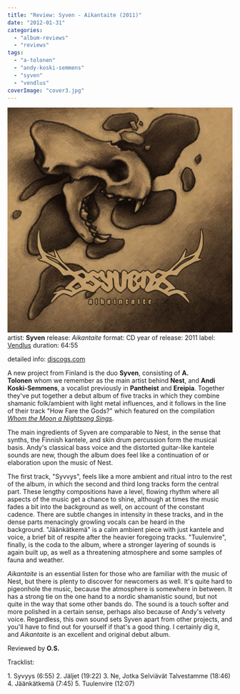 ```yaml
---
title: "Review: Syven - Aikantaite (2011)"
date: "2012-01-31"
categories: 
  - "album-reviews"
  - "reviews"
tags: 
  - "a-tolonen"
  - "andy-koski-semmens"
  - "syven"
  - "vendlus"
coverImage: "cover3.jpg"
---
```


[![](images/cover3.jpg "syven_aikantaite")](http://www.eveningoflight.nl/wordpress/wp-content/uploads/2012/01/cover3.jpg)artist: **Syven** release: _Aikantaite_ format: CD year of release: 2011 label: [Vendlus](http://www.vendlus.com/) duration: 64:55

detailed info: [discogs.com](http://www.discogs.com/Syven-Aikaintaite/release/3280951)

A new project from Finland is the duo **Syven**, consisting of **A. Tolonen** whom we remember as the main artist behind **Nest**, and **Andi Koski-Semmens**, a vocalist previously in **Pantheist** and **Ereipia**. Together they've put together a debut album of five tracks in which they combine shamanic folk/ambient with light metal influences, and it follows in the line of their track "How Fare the Gods?" which featured on the compilation _[Whom the Moon a Nightsong Sings](http://www.eveningoflight.nl/2010/10/13/review-v-a-whom-the-moon-a-nightsong-sings-2010/ "Review: V.A. – Whom the Moon a Nightsong Sings (2010)")_.

The main ingredients of Syven are comparable to Nest, in the sense that synths, the Finnish kantele, and skin drum percussion form the musical basis. Andy's classical bass voice and the distorted guitar-like kantele sounds are new, though the album does feel like a continuation of or elaboration upon the music of Nest.

The first track, "Syvvys", feels like a more ambient and ritual intro to the rest of the album, in which the second and third long tracks form the central part. These lengthy compositions have a level, flowing rhythm where all aspects of the music get a chance to shine, although at times the music fades a bit into the background as well, on account of the constant cadence. There are subtle changes in intensity in these tracks, and in the dense parts menacingly growling vocals can be heard in the background. "Jäänkätkemä" is a calm ambient piece with just kantele and voice, a brief bit of respite after the heavier foregoing tracks. "Tuulenvire", finally, is the coda to the album, where a stronger layering of sounds is again built up, as well as a threatening atmosphere and some samples of fauna and weather.

_Aikantaite_ is an essential listen for those who are familiar with the music of Nest, but there is plenty to discover for newcomers as well. It's quite hard to pigeonhole the music, because the atmosphere is somewhere in between. It has a strong tie on the one hand to a nordic shamanistic sound, but not quite in the way that some other bands do. The sound is a touch softer and more polished in a certain sense, perhaps also because of Andy's velvety voice. Regardless, this own sound sets Syven apart from other projects, and you'll have to find out for yourself if that's a good thing. I certainly dig it, and _Aikantaite_ is an excellent and original debut album.

Reviewed by **O.S.**

Tracklist:

1\. Syvyys (6:55) 2. Jäljet (19:22) 3. Ne, Jotka Selviävät Talvestamme (18:46) 4. Jäänkätkemä (7:45) 5. Tuulenvire (12:07)
